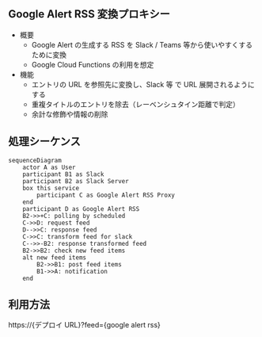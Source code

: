 ## Google Alert RSS 変換プロキシー

-   概要
    -   Google Alert の生成する RSS を Slack / Teams 等から使いやすくするために変換
    -   Google Cloud Functions の利用を想定
-   機能
    -   エントリの URL を参照先に変換し、Slack 等 で URL 展開されるようにする
    -   重複タイトルのエントリを除去（レーベンシュタイン距離で判定）
    -   余計な修飾や情報の削除

## 処理シーケンス

```mermaid
sequenceDiagram
	actor A as User
	participant B1 as Slack
	participant B2 as Slack Server
	box this service
		participant C as Google Alert RSS Proxy
	end
	participant D as Google Alert RSS
	B2->>+C: polling by scheduled
	C->>D: request feed
	D-->>C: response feed
	C->>C: transform feed for slack
	C-->>-B2: response transformed feed
	B2->>B2: check new feed items
	alt new feed items
		B2->>B1: post feed items
		B1->>A: notification
	end
```

## 利用方法

https://{デプロイ URL}?feed={google alert rss}
